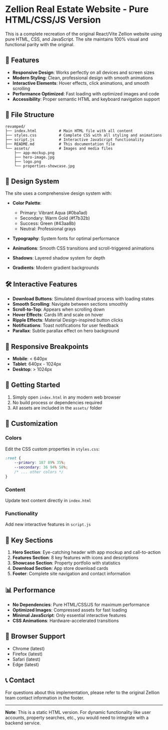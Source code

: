 # Zellion Real Estate Website - Pure HTML/CSS/JS Version

This is a complete recreation of the original React/Vite Zellion website using pure HTML, CSS, and JavaScript. The site maintains 100% visual and functional parity with the original.

## 🚀 Features

- **Responsive Design**: Works perfectly on all devices and screen sizes
- **Modern Styling**: Clean, professional design with smooth animations
- **Interactive Elements**: Hover effects, click animations, and smooth scrolling
- **Performance Optimized**: Fast loading with optimized images and code
- **Accessibility**: Proper semantic HTML and keyboard navigation support

## 📁 File Structure

```
revamped/
├── index.html          # Main HTML file with all content
├── styles.css          # Complete CSS with all styling and animations
├── script.js           # Interactive JavaScript functionality
├── README.md           # This documentation file
└── assets/             # Images and media files
    ├── app-mockup.png
    ├── hero-image.jpg
    ├── logo.png
    └── properties-showcase.jpg
```

## 🎨 Design System

The site uses a comprehensive design system with:

- **Color Palette**: 
  - Primary: Vibrant Aqua (#0ba1ad)
  - Secondary: Warm Gold (#f7b32b) 
  - Success: Green (#43aa8b)
  - Neutral: Professional grays
  
- **Typography**: System fonts for optimal performance
- **Animations**: Smooth CSS transitions and scroll-triggered animations
- **Shadows**: Layered shadow system for depth
- **Gradients**: Modern gradient backgrounds

## 🛠️ Interactive Features

- **Download Buttons**: Simulated download process with loading states
- **Smooth Scrolling**: Navigate between sections smoothly
- **Scroll-to-Top**: Appears when scrolling down
- **Hover Effects**: Cards lift and scale on hover
- **Ripple Effects**: Material Design-inspired button clicks
- **Notifications**: Toast notifications for user feedback
- **Parallax**: Subtle parallax effect on hero background

## 📱 Responsive Breakpoints

- **Mobile**: < 640px
- **Tablet**: 640px - 1024px  
- **Desktop**: > 1024px

## 🚀 Getting Started

1. Simply open `index.html` in any modern web browser
2. No build process or dependencies required
3. All assets are included in the `assets/` folder

## 🔧 Customization

### Colors
Edit the CSS custom properties in `styles.css`:
```css
:root {
    --primary: 187 89% 35%;
    --secondary: 36 94% 58%;
    /* ... other colors */
}
```

### Content
Update text content directly in `index.html`

### Functionality  
Add new interactive features in `script.js`

## 🌟 Key Sections

1. **Hero Section**: Eye-catching header with app mockup and call-to-action
2. **Features Section**: 8 key features with icons and descriptions
3. **Showcase Section**: Property portfolio with statistics
4. **Download Section**: App store download cards
5. **Footer**: Complete site navigation and contact information

## 📊 Performance

- **No Dependencies**: Pure HTML/CSS/JS for maximum performance
- **Optimized Images**: Compressed assets for fast loading
- **Minimal JavaScript**: Only essential interactive features
- **CSS Animations**: Hardware-accelerated transitions

## 🎯 Browser Support

- Chrome (latest)
- Firefox (latest)
- Safari (latest)
- Edge (latest)

## 📞 Contact

For questions about this implementation, please refer to the original Zellion team contact information in the footer.

---

**Note**: This is a static HTML version. For dynamic functionality like user accounts, property searches, etc., you would need to integrate with a backend service.
